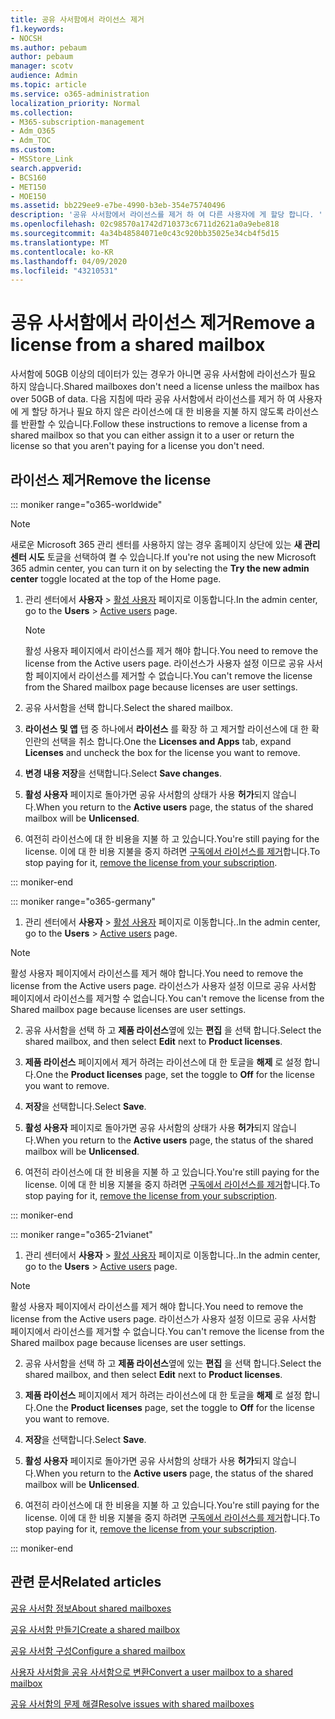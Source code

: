 ```yaml
---
title: 공유 사서함에서 라이선스 제거
f1.keywords:
- NOCSH
ms.author: pebaum
author: pebaum
manager: scotv
audience: Admin
ms.topic: article
ms.service: o365-administration
localization_priority: Normal
ms.collection:
- M365-subscription-management
- Adm_O365
- Adm_TOC
ms.custom:
- MSStore_Link
search.appverid:
- BCS160
- MET150
- MOE150
ms.assetid: bb229ee9-e7be-4990-b3eb-354e75740496
description: '공유 사서함에서 라이선스를 제거 하 여 다른 사용자에 게 할당 합니다. '
ms.openlocfilehash: 02c98570a1742d710373c6711d2621a0a9ebe818
ms.sourcegitcommit: 4a34b48584071e0c43c920bb35025e34cb4f5d15
ms.translationtype: MT
ms.contentlocale: ko-KR
ms.lasthandoff: 04/09/2020
ms.locfileid: "43210531"
---
```

# <a name="remove-a-license-from-a-shared-mailbox"></a><span data-ttu-id="6d80d-103">공유 사서함에서 라이선스 제거</span><span class="sxs-lookup"><span data-stu-id="6d80d-103">Remove a license from a shared mailbox</span></span>

<span data-ttu-id="6d80d-104">사서함에 50GB 이상의 데이터가 있는 경우가 아니면 공유 사서함에 라이선스가 필요 하지 않습니다.</span><span class="sxs-lookup"><span data-stu-id="6d80d-104">Shared mailboxes don't need a license unless the mailbox has over 50GB of data.</span></span> <span data-ttu-id="6d80d-105">다음 지침에 따라 공유 사서함에서 라이선스를 제거 하 여 사용자에 게 할당 하거나 필요 하지 않은 라이선스에 대 한 비용을 지불 하지 않도록 라이선스를 반환할 수 있습니다.</span><span class="sxs-lookup"><span data-stu-id="6d80d-105">Follow these instructions to remove a license from a shared mailbox so that you can either assign it to a user or return the license so that you aren't paying for a license you don't need.</span></span>
  
## <a name="remove-the-license"></a><span data-ttu-id="6d80d-106">라이선스 제거</span><span class="sxs-lookup"><span data-stu-id="6d80d-106">Remove the license</span></span>

::: moniker range="o365-worldwide"

> [!NOTE]
> <span data-ttu-id="6d80d-107">새로운 Microsoft 365 관리 센터를 사용하지 않는 경우 홈페이지 상단에 있는 **새 관리 센터 시도** 토글을 선택하여 켤 수 있습니다.</span><span class="sxs-lookup"><span data-stu-id="6d80d-107">If you're not using the new Microsoft 365 admin center, you can turn it on by selecting the **Try the new admin center** toggle located at the top of the Home page.</span></span>

1. <span data-ttu-id="6d80d-108">관리 센터에서 **사용자** \> <a href="https://go.microsoft.com/fwlink/p/?linkid=834822" target="_blank">활성 사용자</a> 페이지로 이동합니다.</span><span class="sxs-lookup"><span data-stu-id="6d80d-108">In the admin center, go to the **Users** \> <a href="https://go.microsoft.com/fwlink/p/?linkid=834822" target="_blank">Active users</a> page.</span></span>

   > [!NOTE]
   > <span data-ttu-id="6d80d-109">활성 사용자 페이지에서 라이선스를 제거 해야 합니다.</span><span class="sxs-lookup"><span data-stu-id="6d80d-109">You need to remove the license from the Active users page.</span></span> <span data-ttu-id="6d80d-110">라이선스가 사용자 설정 이므로 공유 사서함 페이지에서 라이선스를 제거할 수 없습니다.</span><span class="sxs-lookup"><span data-stu-id="6d80d-110">You can't remove the license from the Shared mailbox page because licenses are user settings.</span></span> 
  
2. <span data-ttu-id="6d80d-111">공유 사서함을 선택 합니다.</span><span class="sxs-lookup"><span data-stu-id="6d80d-111">Select the shared mailbox.</span></span>

3. <span data-ttu-id="6d80d-112">**라이선스 및 앱** 탭 중 하나에서 **라이선스** 를 확장 하 고 제거할 라이선스에 대 한 확인란의 선택을 취소 합니다.</span><span class="sxs-lookup"><span data-stu-id="6d80d-112">One the **Licenses and Apps** tab, expand **Licenses** and uncheck the box for the license you want to remove.</span></span>

4. <span data-ttu-id="6d80d-113">**변경 내용 저장**을 선택합니다.</span><span class="sxs-lookup"><span data-stu-id="6d80d-113">Select **Save changes**.</span></span>

5. <span data-ttu-id="6d80d-114">**활성 사용자** 페이지로 돌아가면 공유 사서함의 상태가 사용 **허가**되지 않습니다.</span><span class="sxs-lookup"><span data-stu-id="6d80d-114">When you return to the **Active users** page, the status of the shared mailbox will be **Unlicensed**.</span></span>

6. <span data-ttu-id="6d80d-115">여전히 라이선스에 대 한 비용을 지불 하 고 있습니다.</span><span class="sxs-lookup"><span data-stu-id="6d80d-115">You're still paying for the license.</span></span> <span data-ttu-id="6d80d-116">이에 대 한 비용 지불을 중지 하려면 [구독에서 라이선스를 제거](../../commerce/licenses/remove-licenses-from-subscription.md)합니다.</span><span class="sxs-lookup"><span data-stu-id="6d80d-116">To stop paying for it, [remove the license from your subscription](../../commerce/licenses/remove-licenses-from-subscription.md).</span></span>

::: moniker-end

::: moniker range="o365-germany"

 1. <span data-ttu-id="6d80d-117">관리 센터에서 **사용자** \> <a href="https://go.microsoft.com/fwlink/p/?linkid=847686" target="_blank">활성 사용자</a> 페이지로 이동합니다..</span><span class="sxs-lookup"><span data-stu-id="6d80d-117">In the admin center, go to the **Users** \> <a href="https://go.microsoft.com/fwlink/p/?linkid=847686" target="_blank">Active users</a> page.</span></span>

   > [!NOTE]
   > <span data-ttu-id="6d80d-118">활성 사용자 페이지에서 라이선스를 제거 해야 합니다.</span><span class="sxs-lookup"><span data-stu-id="6d80d-118">You need to remove the license from the Active users page.</span></span> <span data-ttu-id="6d80d-119">라이선스가 사용자 설정 이므로 공유 사서함 페이지에서 라이선스를 제거할 수 없습니다.</span><span class="sxs-lookup"><span data-stu-id="6d80d-119">You can't remove the license from the Shared mailbox page because licenses are user settings.</span></span>

2. <span data-ttu-id="6d80d-120">공유 사서함을 선택 하 고 **제품 라이선스**옆에 있는 **편집** 을 선택 합니다.</span><span class="sxs-lookup"><span data-stu-id="6d80d-120">Select the shared mailbox, and then select **Edit** next to **Product licenses**.</span></span>

3. <span data-ttu-id="6d80d-121">**제품 라이선스** 페이지에서 제거 하려는 라이선스에 대 한 토글을 **해제** 로 설정 합니다.</span><span class="sxs-lookup"><span data-stu-id="6d80d-121">One the **Product licenses** page, set the toggle to **Off** for the license you want to remove.</span></span>

4. <span data-ttu-id="6d80d-122">**저장**을 선택합니다.</span><span class="sxs-lookup"><span data-stu-id="6d80d-122">Select **Save**.</span></span>

5. <span data-ttu-id="6d80d-123">**활성 사용자** 페이지로 돌아가면 공유 사서함의 상태가 사용 **허가**되지 않습니다.</span><span class="sxs-lookup"><span data-stu-id="6d80d-123">When you return to the **Active users** page, the status of the shared mailbox will be **Unlicensed**.</span></span>

6. <span data-ttu-id="6d80d-124">여전히 라이선스에 대 한 비용을 지불 하 고 있습니다.</span><span class="sxs-lookup"><span data-stu-id="6d80d-124">You're still paying for the license.</span></span> <span data-ttu-id="6d80d-125">이에 대 한 비용 지불을 중지 하려면 [구독에서 라이선스를 제거](../../commerce/licenses/remove-licenses-from-subscription.md)합니다.</span><span class="sxs-lookup"><span data-stu-id="6d80d-125">To stop paying for it, [remove the license from your subscription](../../commerce/licenses/remove-licenses-from-subscription.md).</span></span>

::: moniker-end

::: moniker range="o365-21vianet"

 1. <span data-ttu-id="6d80d-126">관리 센터에서 **사용자** \> <a href="https://go.microsoft.com/fwlink/p/?linkid=850628" target="_blank">활성 사용자</a> 페이지로 이동합니다..</span><span class="sxs-lookup"><span data-stu-id="6d80d-126">In the admin center, go to the **Users** \> <a href="https://go.microsoft.com/fwlink/p/?linkid=850628" target="_blank">Active users</a> page.</span></span>

   > [!NOTE]
   > <span data-ttu-id="6d80d-127">활성 사용자 페이지에서 라이선스를 제거 해야 합니다.</span><span class="sxs-lookup"><span data-stu-id="6d80d-127">You need to remove the license from the Active users page.</span></span> <span data-ttu-id="6d80d-128">라이선스가 사용자 설정 이므로 공유 사서함 페이지에서 라이선스를 제거할 수 없습니다.</span><span class="sxs-lookup"><span data-stu-id="6d80d-128">You can't remove the license from the Shared mailbox page because licenses are user settings.</span></span>

2. <span data-ttu-id="6d80d-129">공유 사서함을 선택 하 고 **제품 라이선스**옆에 있는 **편집** 을 선택 합니다.</span><span class="sxs-lookup"><span data-stu-id="6d80d-129">Select the shared mailbox, and then select **Edit** next to **Product licenses**.</span></span>

3. <span data-ttu-id="6d80d-130">**제품 라이선스** 페이지에서 제거 하려는 라이선스에 대 한 토글을 **해제** 로 설정 합니다.</span><span class="sxs-lookup"><span data-stu-id="6d80d-130">One the **Product licenses** page, set the toggle to **Off** for the license you want to remove.</span></span>

4. <span data-ttu-id="6d80d-131">**저장**을 선택합니다.</span><span class="sxs-lookup"><span data-stu-id="6d80d-131">Select **Save**.</span></span>

5. <span data-ttu-id="6d80d-132">**활성 사용자** 페이지로 돌아가면 공유 사서함의 상태가 사용 **허가**되지 않습니다.</span><span class="sxs-lookup"><span data-stu-id="6d80d-132">When you return to the **Active users** page, the status of the shared mailbox will be **Unlicensed**.</span></span>

6. <span data-ttu-id="6d80d-133">여전히 라이선스에 대 한 비용을 지불 하 고 있습니다.</span><span class="sxs-lookup"><span data-stu-id="6d80d-133">You're still paying for the license.</span></span> <span data-ttu-id="6d80d-134">이에 대 한 비용 지불을 중지 하려면 [구독에서 라이선스를 제거](../../commerce/licenses/remove-licenses-from-subscription.md)합니다.</span><span class="sxs-lookup"><span data-stu-id="6d80d-134">To stop paying for it, [remove the license from your subscription](../../commerce/licenses/remove-licenses-from-subscription.md).</span></span>

::: moniker-end 

## <a name="related-articles"></a><span data-ttu-id="6d80d-135">관련 문서</span><span class="sxs-lookup"><span data-stu-id="6d80d-135">Related articles</span></span>

[<span data-ttu-id="6d80d-136">공유 사서함 정보</span><span class="sxs-lookup"><span data-stu-id="6d80d-136">About shared mailboxes</span></span>](about-shared-mailboxes.md)

[<span data-ttu-id="6d80d-137">공유 사서함 만들기</span><span class="sxs-lookup"><span data-stu-id="6d80d-137">Create a shared mailbox</span></span>](create-a-shared-mailbox.md)

[<span data-ttu-id="6d80d-138">공유 사서함 구성</span><span class="sxs-lookup"><span data-stu-id="6d80d-138">Configure a shared mailbox</span></span>](configure-a-shared-mailbox.md)

[<span data-ttu-id="6d80d-139">사용자 사서함을 공유 사서함으로 변환</span><span class="sxs-lookup"><span data-stu-id="6d80d-139">Convert a user mailbox to a shared mailbox</span></span>](convert-user-mailbox-to-shared-mailbox.md)

[<span data-ttu-id="6d80d-140">공유 사서함의 문제 해결</span><span class="sxs-lookup"><span data-stu-id="6d80d-140">Resolve issues with shared mailboxes</span></span>](resolve-issues-with-shared-mailboxes.md)
